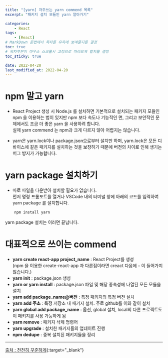 ```yaml
---
title: "[yarn] 자주쓰는 yarn commend 목록"
excerpt: "패키지 설치 모듈인 yarn 알아가기"

categories:
    - React
tags:
    - [React]
# MarkDown 문법에서 목차를 우측에 보여줄지를 결정
toc: true
# 목차부분이 마우스 스크롤시 고정으로 따라오게 할지를 결정
toc_sticky: true

date: 2022-04-20
last_modified_at: 2022-04-20
---
```


# npm 말고 yarn
- React Project 생성 시 Node.js 를 설치하면 기본적으로 설치되는 패키지 모듈인 npm 을 이용하는 법이 있지만 npm 보다 속도나 기능적인 면, 그리고 보안적인 문제에서도 조금 더 좋은 yarn 을 사용하려 합니다.    
실제 yarn commend 는 npm과 크게 다르지 않아 어렵지는 않습니다.     

- yarn은 yarn.lock이나 package.json으로부터 설치만 하며, yarn.lock은 모든 디바이스에 같은 패키지를 설치하는 것을 보장하기 때문에 버전의 차이로 인해 생기는 버그 방지가 가능합니다.

# yarn package 설치하기
- 따로 파일을 다운받아 설치할 필요가 없습니다.    
먼저 명령 프롬포트를 열거나 VSCode 내의 터미널 창에 아래의 코드를 입력하여     
yarn package 를 설치합니다.
```console
    npm install yarn
```
yarn package 설치는 이러면 끝납니다.

# 대표적으로 쓰이는 commend
- **yarn create react-app project_name** : React Project를 생성    
(npm 을 이용한 create-react-app 과 다른점이라면 creact 다음에 **-** 이 들어가지 않습니다.)
- **yarn init** : package.json 생성
- **yarn or yarn install** : package.json 파일 및 해당 종속성에 나열된 모든 모듈을 설치
- **yarn add package_name@버전** : 특정 패키지의 특정 버전 설치
- **yarn add 주소** : 특정 저장소 내 패키지 설치. 주로 github를 이와 같이 설치
- **yarn global add package_name** : 옵션, global 설치, local의 다른 프로젝트도 이 패키지를 사용 가능하게 됨
- **yarn remove** : 패키지 삭제 명령어
- **yarn upgrade** : 설치한 패키지들의 업데이트 진행
- **npm dedupe** : 중복 설치된 패키지들을 정리


---



[출처 : 천천히 꾸준하게](https://resilient-923.tistory.com/351){:target="_blank"}